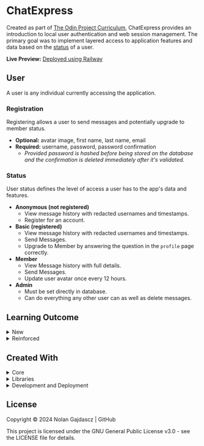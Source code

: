 # ChatExpress

Created as part of [The Odin Project Curriculum](https://www.theodinproject.com/lessons/nodejs-chatExpress), ChatExpress provides an introduction to local user authentication and web session management. The primary goal was to implement layered access to application features and data based on the [status](#Status) of a user.

**Live Preview:** [Deployed using Railway](https://chatexpress-production.up.railway.app/)

## User

A user is any individual currently accessing the application.

### Registration

Registering allows a user to send messages and potentially upgrade to member status.

- **Optional:** avatar image, first name, last name, email
- **Required:** username, password, password confirmation
  - _Provided password is hashed before being stored on the database and the confirmation is deleted immediately after it's validated._

### Status

User status defines the level of access a user has to the app's data and features.

- **Anonymous (not registered)**
  - View message history with redacted usernames and timestamps.
  - Register for an account.
- **Basic (registered)**
  - View message history with redacted usernames and timestamps.
  - Send Messages.
  - Upgrade to Member by answering the question in the `profile` page correctly.
- **Member**
  - View Message history with full details.
  - Send Messages.
  - Update user avatar once every 12 hours.
- **Admin**
  - Must be set directly in database.
  - Can do everything any other user can as well as delete messages.

## Learning Outcome

<details><summary> New</summary>

- **Authentication**
  - Configured and deployed a local authentication strategy using the `Passport.js` middleware.
    - Paired with `express-session` to persist authentication state across sessions.
    - Set up route authorization to securely control user access.
    - Implemented `bcrypt` password hashing.
- **Cloudinary**
  - **User Avatar Management:** Utilized the `Cloudinary` Node.js SDK to handle user avatar uploads.
    - Completed the "_Introduction to Cloudinary for Node.js Developers (90-Minute Course)_"
    - Leveraged transforms and inline CDN imports for efficient image storage, caching, and serving.
- **File Uploading**
  - **Multer:** Incorporated the `multer` middleware to parse image file uploads (multipart/form-data)
    - Stored the Buffer object containing the binary data in local memory.
  - **Streamifier:** Used `streamifier` to create a readable stream from the Multer Buffer Object.
    - Piped the stream data directly to cloudinary storage.
- **Handlebars**
  - **Configuration:** Configured and utilized the `Handlebars` template engine for server-side rendering.
  - **Features Used:** Partials, Layouts, and various Block/Built-in/Custom helpers.
- **Obscenity:** Integrated the Obscenity library to censor explicit messages.

</details>

<details><summary> Reinforced </summary>

- **AJAX**
  - **Client Side Scripting:** Configured client side scripts to handle server-side communication.
    - Enabled smooth dynamic interface updates.
    - Utilized a central `formHandler` to process post requests and server responses
- **Validation**
  - **Input Sanitization and Validation:** Implemented input sanitization and validation middleware using `express-validator`.
    - Ensured consistent and safe inputs from the user.
- **MongoDB/Mongoose**
  - **Schema Design and Document Management:** Created and structured document schemas using `Mongoose`.
    - Stored, managed, and executed queries on MongoDB documents.
    - Utilized Mongo's aggregation framework to retrieve and return specific data.
- **Deployment**
  - **Platform:** Deployed using [Railway](https://railway.app/).
    - Leveraged Railway's robust and intuitive platform to deploy and manage fullstack applications efficiently.
- **UML Class Diagrams**
  - **Tool:** Used [plantUML](https://plantuml.com/) to create UML Class diagram.
    - Planned the general structure of database document models.
- **Responsive Design**
  - **Device Accessibility:** Designed the application to be easily accessible across various device dimensions.
    - Incorporated dynamic CSS properties and a condensed mobile navigation for devices with smaller screens.

</details>

## Created With

<details><summary>Core</summary>

- [**JavaScript**](https://ecma-international.org/publications-and-standards/standards/): Primary language.
- [**HTML5**](https://html.spec.whatwg.org/multipage/): DOM structuring.
- [**CSS3**](https://www.w3.org/Style/CSS/): Design and styling.
- [**Node.js**](https://nodejs.org/): JavaScript runtime environment.
- [**Express**](https://expressjs.com/): Node.js web framework.
- [**MongoDB**](https://mongodb.com/): Non-relational database management system.
- [**Handlebars**](https://handlebarsjs.com/): JavaScript server-side template engine.
- [**mongoose**](https://mongoosejs.com/): MongoDB Object Data Manager (ODM).
- [**Cloudinary**](https://cloudinary.com/): Image API Platform.
</details>

<details><summary>Libraries</summary>

- [**express-session**](https://github.com/expressjs/session#readme): Establishes state authenticated persistence across sessions.
- [**Passport**](https://www.passportjs.org/): Node.js Authentication Middleware.
- [**bcrypt**](https://www.npmjs.com/package/bcrypt): Powerful hashing library.
- [**debug**](https://github.com/debug-js/debug/): Provides console debugging based on application environment and namespaces.
- [**dotenv**](https://github.com/motdotla/dotenv/): Loads environment variables from .env\* file(s) into process.env.
- [**cookie-parser**](https://github.com/expressjs/cookie-parser): Parses cookie headers and populates the req.cookies with an object keyed by the cookie names.
- [**morgan**](https://github.com/expressjs/morgan): HTTP request logger.
- [**http-errors**](https://github.com/jshttp/http-errors): Used to create HTTP errors for node web applications.
- [**helmet**](https://helmetjs.github.io/): Helps secure Express applications by setting HTTP response headers.
- [**compression**](https://github.com/expressjs/compression): Compresses request response bodies
- [**express-async-handler**](https://github.com/Abazhenov/express-async-handler): Handles exceptions for asynchronous express route handlers.
- [**express-rate-limit**](https://github.com/express-rate-limit/express-rate-limit): Limits repeated requests to public APIs and/or endpoints.
- [**express-validator**](https://express-validator.github.io/docs/): Wraps [validator.js](https://github.com/validatorjs/validator.js) to provide validation and sanitization of express requests.
- [**ESLint**](https://eslint.org/): Static JavaScript code analyzer.
- [**ESLint Config Standard**](https://github.com/standard/eslint-config-standard): Enforces JavaScript Standard Style code syntax rules through ESLint.
- [**ESLint Config Prettier**](https://github.com/prettier/eslint-config-prettier): Turns off conflicting and/or unnecessary ESLint rules for Prettier.
- [**Prettier**](https://prettier.io/): Code formatter to enforce consistency.
- [**Luxon**](https://moment.github.io/luxon/#/): Javascript date and time wrapper.
- [**Streamifier**](https://www.npmjs.com/package/streamifier): Converts a Buffer/String into a readable stream.
- [**connect-mongo**](https://www.npmjs.com/package/connect-mongo): Creates a session store in the provided MongoDB.
</details>

<details><summary>Development and Deployment</summary>

- [**PlantUML**](https://plantuml.com/): Diagram tool.
- [**Railway**](https://railway.app/): Infrastructure platform for managing, monitoring, and deploying full-stack web applications.
- [**MongoDB Atlas**](https://www.mongodb.com/): Cloud database service that automates deployment, scaling, and management of MongoDB clusters.
- [**GitHub**](https://github.com/): Remote repository hosting.
- [**Git**](https://git-scm.com/): Version control and source code management.
</details>

## License

Copyright © 2024 Nolan Gajdascz | GitHub

This project is licensed under the GNU General Public License v3.0 - see the LICENSE file for details.
